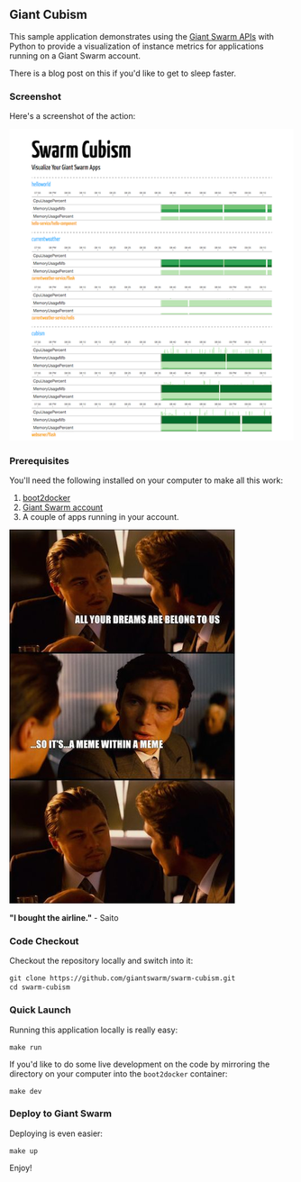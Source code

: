 ## Giant Cubism
This sample application demonstrates using the [Giant Swarm APIs](https://docs.giantswarm.io/reference/api) with Python to provide a visualization of instance metrics for applications running on a Giant Swarm account.

There is a blog post on this if you'd like to get to sleep faster.

### Screenshot
Here's a screenshot of the action:

![action](https://raw.githubusercontent.com/giantswarm/swarm-cubism/master/static/img/screenshot.png)

### Prerequisites
You'll need the following installed on your computer to make all this work:

1. [boot2docker](https://github.com/giantswarm/boot2docker#getting-boot2docker-going-on-os-x)
1. [Giant Swarm account](https://giantswarm.io/request-invite/)
1. A couple of apps running in your account.

![meme within a meme](https://github.com/giantswarm/swarm-cubism/blob/master/static/img/meme.jpg)

**"I bought the airline."** - Saito

### Code Checkout
Checkout the repository locally and switch into it:

    git clone https://github.com/giantswarm/swarm-cubism.git
    cd swarm-cubism

### Quick Launch
Running this application locally is really easy:

    make run

If you'd like to do some live development on the code by mirroring the directory on your computer into the `boot2docker` container:

    make dev

### Deploy to Giant Swarm
Deploying is even easier:

    make up


Enjoy!